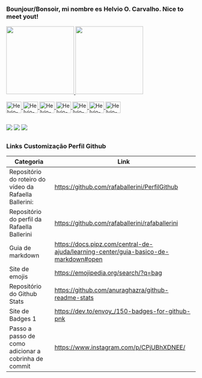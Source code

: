 <div style="display> inline_block">
  <h3>Bounjour/Bonsoir, mi nombre es Helvio O. Carvalho. Nice to meet yout!</h3>
</div>

<div>
  <a href="https://github.com/helviocarvalho13">
  <img height="180em" src="https://github-readme-stats.vercel.app/api?username=helviocarvalho13&show_icons=true&theme=merko&include_all_commits=true&count_private=true"/>
  <img height="180em" src="https://github-readme-stats.vercel.app/api/top-langs/?username=helviocarvalho13&layout=compact&langs_count=7&theme=merko"/>
</div>

<div style="display> inline_block"><br>
  <img align="center" alt="Helvio-Angular" height="30" width="40" src="https://cdn.jsdelivr.net/gh/devicons/devicon/icons/angularjs/angularjs-original.svg"> <img align="center" alt="Helvio-Typescript" height="30" width="40" src="https://cdn.jsdelivr.net/gh/devicons/devicon/icons/typescript/typescript-original.svg"> 
  <img align="center" alt="Helvio-Node" height="30" width="40" src="https://cdn.jsdelivr.net/gh/devicons/devicon/icons/nodejs/nodejs-original.svg">
  <img align="center" alt="Helvio-Java" height="30" width="40" src="https://cdn.jsdelivr.net/gh/devicons/devicon/icons/java/java-original.svg">
  <img align="center" alt="Helvio-Java" height="30" width="40" src="https://cdn.jsdelivr.net/gh/devicons/devicon/icons/flutter/flutter-original.svg">
  <img align="center" alt="Helvio-MySQL" height="30" width="40" src="https://cdn.jsdelivr.net/gh/devicons/devicon/icons/mysql/mysql-original-wordmark.svg"> <img align="center" alt="Helvio-Oracle" height="30" width="40" src="https://cdn.jsdelivr.net/gh/devicons/devicon/icons/oracle/oracle-original.svg" />
</div>

  ##
  
<div> 
  <a href="https://instagram.com/helviocarvalho77" target="_blank"><img src="https://img.shields.io/badge/-Instagram-%23E4405F?style=for-the-badge&logo=instagram&logoColor=white" target="_blank"></a>
  <a href = "mailto:contatohelviocarvalho@gmail.com"><img src="https://img.shields.io/badge/-Gmail-%23333?style=for-the-badge&logo=gmail&logoColor=white" target="_blank"></a>
  <a href="https://www.linkedin.com/in/helviocarvalho/" target="_blank"><img src="https://img.shields.io/badge/-LinkedIn-%230077B5?style=for-the-badge&logo=linkedin&logoColor=white" target="_blank"></a> 
 
  <!--![Snake animation](https://github.com/helviocarvalho13/helviocarvalho13/blob/output/github-contribution-grid-snake.svg)-->
 
</div>

  ##
  
<h3> Links Customização Perfil Github </h3>

Categoria   | Link
------------------------------------------------------- | ------------------------------------------------------------------------------------
Repositório do roteiro do vídeo da Rafaella Ballerini:  | https://github.com/rafaballerini/PerfilGithub
Repositório do perfil da Rafaella Ballerini             | https://github.com/rafaballerini/rafaballerini
Guia de markdown                                        | https://docs.pipz.com/central-de-ajuda/learning-center/guia-basico-de-markdown#open
Site de emojis                                          | https://emojipedia.org/search/?q=bag
Repositório do Github Stats                             | https://github.com/anuraghazra/github-readme-stats
Site de Badges 1                                        | https://dev.to/envoy_/150-badges-for-github-pnk
Passo a passo de como adicionar a cobrinha de commit    | https://www.instagram.com/p/CPjUBhXDNEE/

